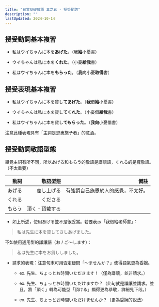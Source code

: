 ```yaml
---
title: "日文基礎敬語 其之五 - 授受動詞"
description: ""
lastUpdated: 2024-10-14
---
```


## 授受動詞基本複習

- 私はウイちゃんに本を**あげた**。（我**給**小憂書）

- ウイちゃんは私に本を**くれた**。（小憂**給我**書）

- 私はウイちゃんに本を**もらった**。（**我**向小憂**取得**書）


## 授受表現基本複習

- 私はウイちゃんに本を貸し**てあげた**。（**我**借**給**小憂書）

- ウイちゃんは私に本を貸し**てくれた**。（小憂借**給我**書）

- 私はウイちゃんに本を貸し**てもらった**。（**我向**小憂借書）

注意此種表現具有「主詞是恩惠施予者」的意涵。


## 授受動詞敬語型態

畢竟主詞有所不同，所以あげる和もらう的敬語是謙讓語，くれる的是尊敬語。（不太重要）

| 動詞 | 敬語型態 | 備註 |
| ---: | ---: | ---: |
| あげる | 差し上げる | 有強調自己施恩於人的感覺，不太好。 |
| くれる | くださる |  |
| もらう | 頂く・頂戴する |  |

- 如上所述，使用あげる並不是很妥當。若要表示「我借給老師書」：

> 私は先生に本を貸してさしあげました。

不如使用通用型的謙讓語（お / ご～します）：

> 私は先生に本をお貸ししました。

- 請求的表現：注意句末可用否定疑問「～ませんか？」使得語氣更為委婉。

    - ex. 先生、ちょっとお時間いただきます！（僅為謙讓，並非請求。）

    - ex. 先生、ちょっとお時間いただけますか？（此句就是謙讓並請求。並且，將「頂く」轉為可能型「頂ける」顯得更為恭敬，詳細見下段。）

    - ex. 先生、ちょっとお時間いただけませんか？（更為委婉的說法）